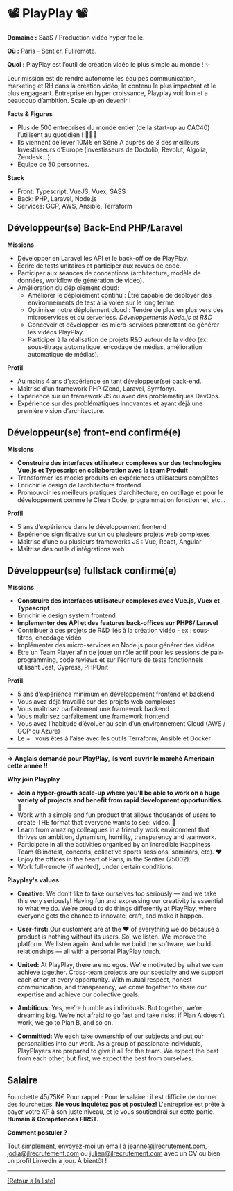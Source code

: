 # 📽️ PlayPlay 📽️

**Domaine :** SaaS / Production vidéo hyper facile.

**Où :** Paris - Sentier. Fullremote.

**Quoi :** PlayPlay est l’outil de création vidéo le plus simple au monde ! ✨

Leur mission est de rendre autonome les équipes communication, marketing et RH dans la création vidéo, le contenu le plus impactant et le plus engageant. 
Entreprise en hyper croissance, Playplay voit loin et a beaucoup d’ambition. Scale up en devenir !

**Facts & Figures**

* Plus de 500 entreprises du monde entier (de la start-up au CAC40) l’utilisent au quotidien ! 🌟🤩💫
* Ils viennent de lever 10M€ en Série A auprès de 3 des meilleurs Investisseurs d’Europe (investisseurs de Doctolib, Revolut, Algolia, Zendesk…).
* Equipe de 50 personnes.

**Stack**

* Front: Typescript, VueJS, Vuex, SASS
* Back: PHP, Laravel, Node.js
* Services: GCP, AWS, Ansible, Terraform


## Développeur(se) Back-End PHP/Laravel

**Missions**

* Développer en Laravel les API et le back-office de PlayPlay.
* Écrire de tests unitaires et participer aux revues de code.
* Participer aux séances de conceptions (architecture, modèle de données, workflow de génération de vidéo).
* Amélioration du déploiement cloud: 
	* Améliorer le déploiement continu : Être capable de déployer des environnements de test à la volée sur le long terme.
	* Optimiser notre déploiement cloud : Tendre de plus en plus vers des microservices et du serverless.
*Développements Node.js et R&D*
	* Concevoir et développer les micro-services permettant de générer les vidéos PlayPlay.
	* Participer à la réalisation de projets R&D autour de la vidéo (ex: sous-titrage automatique, encodage de médias, amélioration automatique de médias).

**Profil**

* Au moins 4 ans d’expérience en tant développeur(se) back-end.
* Maîtrise d’un framework PHP (Zend, Laravel, Symfony).
* Expérience sur un framework JS ou avec des problématiques DevOps.
* Expérience sur des problématiques innovantes et ayant déjà une première vision d’architecture.

## Développeur(se) front-end confirmé(e)

**Missions**

* **Construire des interfaces utilisateur complexes sur des technologies Vue.js et Typescript en collaboration avec la team Produit**
* Transformer les mocks produits en expériences utilisateurs complètes
* Enrichir le design de l’architecture frontend
* Promouvoir les meilleurs pratiques d’architecture, en outillage et pour le développement comme le Clean Code, programmation fonctionnel, etc…

**Profil**

* 5 ans d’expérience dans le développement frontend
* Expérience significative sur un ou plusieurs projets web complexes
* Maîtrise d’une ou plusieurs frameworks JS : Vue, React, Angular
* Maîtrise des outils d’intégrations web


## Développeur(se) fullstack confirmé(e)

**Missions**

* **Construire des interfaces utilisateur complexes avec Vue.js, Vuex et Typescript**
* Enrichir le design system frontend
* **Implementer des API et des features back-offices sur PHP8/ Laravel**
* Contribuer à des projets de R&D liés à la création vidéo - ex : sous-titres, encodage vidéo
* Implémenter des micro-services en Node.js pour générer des vidéos
* Etre un Team Player afin de jouer un rôle actif pour les sessions de pair-programming, code reviews et sur l’écriture de tests fonctionnels utilisant Jest, Cypress, PHPUnit

**Profil**

* 5 ans d’expérience minimum en développement frontend et backend
* Vous avez déjà travaillé sur des projets web complexes
* Vous maîtrisez parfaitement une framework backend
* Vous maîtrisez parfaitement une framework frontend
* Vous avez l’habitude d’évoluer au sein d’un environnement Cloud (AWS / GCP ou Azure) 
* Le + : vous êtes à l’aise avec les outils Terraform, Ansible et Docker


----------

=> **Anglais demandé pour PlayPlay, ils vont ouvrir le marché Américain cette année !!**


**Why join Playplay**

* **Join a hyper-growth scale-up where you’ll be able to work on a huge variety of projects and benefit from rapid development opportunities. 🌱**
* Work with a simple and fun product that allows thousands of users to create THE format that everyone wants to see: video. 🎥
* Learn from amazing colleagues in a friendly work environment that thrives on ambition, dynamism, humility, transparency and teamwork.
* Participate in all the activities organised by an incredible Happiness Team (Blindtest, concerts, collective sports sessions, seminars, etc). ❤️
* Enjoy the offices in the heart of Paris, in the Sentier (75002).
* Work full-remote (if wanted), under certain conditions.

**Playplay's values**

* **Creative:** We don’t like to take ourselves too seriously — and we take this very seriously! Having fun and expressing our creativity is essential to what we do. We’re proud to do things differently at PlayPlay, where everyone gets the chance to innovate, craft, and make it happen.

* **User-first:** Our customers are at the ❤️‍ of everything we do because a product is nothing without its users. So, we listen. We improve the platform. We listen again. And while we build the software, we build relationships — all with a personal PlayPlay touch.

* **United:** At PlayPlay, there are no egos. We’re motivated by what we can achieve together. Cross-team projects are our specialty and we support each other at every opportunity. With mutual respect, honest communication, and transparency, we come together to share our expertise and achieve our collective goals.

* **Ambitious:** Yes, we’re humble as individuals. But together, we’re dreaming big. We’re not afraid to go fast and take risks: if Plan A doesn’t work, we go to Plan B, and so on. 

* **Committed:** We each take ownership of our subjects and put our personalities into our work. As a group of passionate individuals, PlayPlayers are prepared to give it all for the team. We expect the best from each other, but first, we expect the best from ourselves.

## Salaire 

Fourchette 45/75K€
Pour rappel :  Pour le salaire : il est difficile de donner des fourchettes. **Ne vous inquiétez pas et postulez!** L'entreprise est prête à payer votre XP à son juste niveau, et je vous soutiendrai sur cette partie. **Humain & Compétences FIRST.**


**Comment postuler ?**

Tout simplement, envoyez-moi un email à jeanne@jlrecrutement.com, jodia@jlrecrutement.com ou julien@jlrecrutement.com avec un CV ou bien un profil LinkedIn à jour. À bientôt ! 

----
<a href="https://github.com/jlondiche/job-board-php/blob/master/README.md">[Retour a la liste]</a>